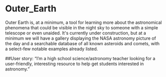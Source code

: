 # Outer_Earth

Outer Earth is, at a minimum, a tool for learning more about the astronomical phenomena that could be visible in the night sky to someone with a simple telescope or even unaided. It's currently under construction, but at a minimum we will have a gallery displaying the NASA astronomy picture of the day and a searchable database of all known asteroids and comets, with a select-few notable examples already listed.

##User story: “I’m a high school science/astronomy teacher looking for a user-friendly, interesting resource to help get students interested in astronomy.”

